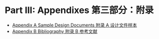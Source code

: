 # Part III: Appendixes 第三部分：附录

* [Appendix A Sample Design Documents 附录 A 设计文件样本](/part-3/appendix-a/readme.md)
* [Appendix B Bibliography 附录 B 参考文献](/part-3/appendix-b/readme.md)